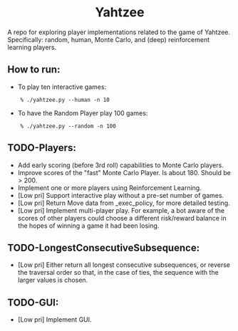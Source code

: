 <div align="center">
<h1>Yahtzee</h1>
</div>

A repo for exploring player implementations related to the game of Yahtzee.
Specifically: random, human, Monte Carlo, and (deep) reinforcement learning
players.

## How to run:
  * To play ten interactive games:
```
    % ./yahtzee.py --human -n 10
```
  * To have the Random Player play 100 games:
```
    % ./yahtzee.py --random -n 100
```

## TODO-Players:
  * Add early scoring (before 3rd roll) capabilities to Monte Carlo players.
  * Improve scores of the "fast" Monte Carlo Player. Is about 180. Should be > 200.
  * Implement one or more players using Reinforcement Learning.
  * [Low pri] Support interactive play without a pre-set number of games.
  * [Low pri] Return Move data from \_exec\_policy, for more detailed testing.
  * [Low pri] Implement multi-player play. For example, a bot aware of the scores
    of other players could choose a different risk/reward balance in the hopes
    of winning a game it had been losing.

## TODO-LongestConsecutiveSubsequence:
  * [Low pri] Either return all longest consecutive subsequences,
    or reverse the traversal order so that, in the case of ties,
    the sequence with the larger values is chosen.

## TODO-GUI:
  * [Low pri] Implement GUI.
